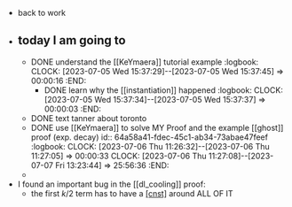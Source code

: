 - back to work
- ## today I am going to
	- DONE understand the [[KeYmaera]] tutorial example
:logbook:
	  	  CLOCK: [2023-07-05 Wed 15:37:29]--[2023-07-05 Wed 15:37:45] =>  00:00:16
:END:
		- DONE learn why the [[instantiation]] happened
:logbook:
		  		  CLOCK: [2023-07-05 Wed 15:37:34]--[2023-07-05 Wed 15:37:37] =>  00:00:03
:END:
	- DONE text tanner about toronto
	- DONE use [[KeYmaera]] to solve MY Proof and the example [[ghost]] proof (exp. decay)
	  id:: 64a58a41-fdec-45c1-ab34-73abae47feef
:logbook:
	  	  CLOCK: [2023-07-06 Thu 11:26:32]--[2023-07-06 Thu 11:27:05] =>  00:00:33
	  	  CLOCK: [2023-07-06 Thu 11:27:08]--[2023-07-07 Fri 13:23:44] =>  25:56:36
:END:
	-
- I found an important bug in the [[dl_cooling]] proof:
	- the first $k/2$ term has to have a [[cnst]]() around ALL OF IT
